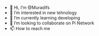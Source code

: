 - 👋 Hi, I’m @Muradifs
- 👀 I’m interested in new tehnology
- 🌱 I’m currently learning developing
- 💞️ I’m looking to collaborate on Pi Network 
- 📫 How to reach me 

<!---
Muradifs/Muradifs is a ✨ special ✨ repository because its `README.md` (this file) appears on your GitHub profile.
You can click the Preview link to take a look at your changes.
--->

